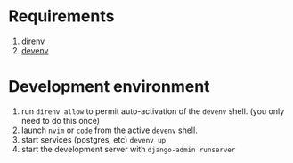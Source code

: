 # Requirements

1. [direnv](https://direnv.net/)  
1. [devenv](https://devenv.sh/)

# Development environment

1. run `direnv allow` to permit auto-activation of the `devenv` shell. (you only need to do this once)
1. launch `nvim` or `code` from the active `devenv` shell.
1. start services (postgres, etc) `devenv up`
1. start the development server with `django-admin runserver`

